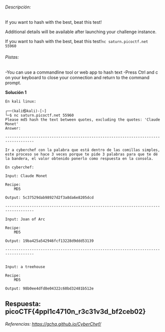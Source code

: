 
###### Descripción:
If you want to hash with the best, beat this test!

Additional details will be available after launching your challenge instance.

If you want to hash with the best, beat this test!`nc saturn.picoctf.net 55960`


###### Pistas:

-You can use a commandline tool or web app to hash text
-Press Ctrl and c on your keyboard to close your connection and return to the command prompt.



**Solución 1**

```
En kali linux:

┌──(kali㉿kali)-[~]
└─$ nc saturn.picoctf.net 55960
Please md5 hash the text between quotes, excluding the quotes: 'Claude Monet'
Answer: 

-----------------------------------------------------------------------------------

Ir a cyberchef con la palabra que está dentro de las comillas simples, este proceso se hace 3 veces porque te pide 3 palabras para que te dé la bandera, el valor obtenido ponerlo como respuesta en la consola.

En cyberchef:

Input: Claude Monet

Recipe: 
	MD5

Output: 5c37529dab98927d2f3a8da6e8205dcd

-----------------------------------------------------------------------------------

Input: Joan of Arc

Recipe: 
	MD5

Output: 19ba425a542946fcf13228d9ddd53139

-----------------------------------------------------------------------------------


Input: a treehouse

Recipe: 
	MD5

Output: 98b0ee4dfd8e04322c60bd32481b512e

```


## Respuesta: **picoCTF{4ppl1c4710n_r3c31v3d_bf2ceb02}**


###### Referencias: https://gchq.github.io/CyberChef/